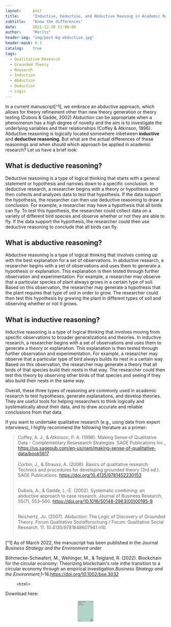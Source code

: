 ```yaml
---
layout:     post
title:      "Inductive, Deductive, and Abductive Reasong in Academic Research " 
subtitle:   "Know the differences"
date:       2021-12-30 11:00:00
author:     "Moritz"
header-img: "img/post-bg-abductive.jpg"
header-mask: 0.3
catalog:    true
tags:
  - Qualitative Research
  - Grounded Theory
  - Research
  - Induction 
  - Abduction
  - Deduction
  - Logic
---
```


In a current manuscript[^1], we embrace an abductive approach, which allows for theory refinement other than new theory generation or theory testing (Dubois & Gadde, 2002)
Abduction can be appropriate when a phenomenon has a high degree of novelty and the aim is to investigate the underlying variables and their relationships (Coffey & Atkinson, 1996).
Abductive reasoning is logically located somewhere inbetween **inductive** and **deductive reasoning**. 
But what are the actual differences of these reasonings and when should which approach be applied in academic research? Let us have a brief look:

## What is deductive reasoning?
Deductive reasoning is a type of logical thinking that starts with a general statement or hypothesis and narrows down to a specific conclusion. In deductive research, a researcher begins with a theory or hypothesis and then collects and analyzes data to test that hypothesis. If the data support the hypothesis, the researcher can then use deductive reasoning to draw a conclusion.
For example, a researcher may have a hypothesis that all birds can fly. To test this hypothesis, the researcher could collect data on a variety of different bird species and observe whether or not they are able to fly. If the data support the hypothesis, the researcher could then use deductive reasoning to conclude that all birds can fly.

## What is abductive reasoning?
Abductive reasoning is a type of logical thinking that involves coming up with the best explanation for a set of observations. In abductive research, a researcher begins with a set of observations and uses them to generate a hypothesis or explanation. This explanation is then tested through further observation and experimentation.
For example, a researcher may observe that a particular species of plant always grows in a certain type of soil. Based on this observation, the researcher may generate a hypothesis that the plant requires that type of soil in order to grow. The researcher could then test this hypothesis by growing the plant in different types of soil and observing whether or not it grows.

## What is inductive reasoning?
Inductive reasoning is a type of logical thinking that involves moving from specific observations to broader generalizations and theories. In inductive research, a researcher begins with a set of observations and uses them to generate a theory or explanation. This explanation is then tested through further observation and experimentation.
For example, a researcher may observe that a particular type of bird always builds its nest in a certain way. Based on this observation, the researcher may generate a theory that all birds of that species build their nests in that way. The researcher could then test this theory by observing other birds of that species and seeing if they also build their nests in the same way.

Overall, these three types of reasoning are commonly used in academic research to test hypotheses, generate explanations, and develop theories. They are useful tools for helping researchers to think logically and systematically about their data, and to draw accurate and reliable conclusions from that data.

If you want to undertake qualitative research (e.g., using data from expert interviews), I highly recommend the following literature as a primer:

<blockquote> 
  <p>

Coffey, A. J., & Atkinson, P. A. (1996). Making Sense of Qualitative Data - Complementary Resesearch Strategies. SAGE Publications Inc., https://us.sagepub.com/en-us/nam/making-sense-of-qualitative-data/book5617 <br>
  <br>
Corbin, J., & Strauss, A. (2008). Basics of qualitative research: Technics and procedures for developing grounded theory (3rd ed.). SAGE Publications. https://doi.org/10.4135/9781452230153 <br> <br>
  
Dubois, A., & Gadde, L.-E. (2002). Systematic combining: an abductive approach to case research. Journal of Business Research, 55(7), 553–560. https://doi.org/10.1016/S0148-2963(00)00195-8 <br> <br>
   
Reichertz, Jo. (2007). Abduction: The Logic of Discovery of Grounded Theory. Forum Qualitative Sozialforschung / Forum: Qualitative Social Research. 11. 10.4135/9781848607941.n10. <br> <br>
    </p>
  </blockquote> 



[^1] As of March 2022, the manuscript has been published in the Journal *Business Strategy and the Environment* under
 
Böhmecke-Schwafert,  M.,  Wehinger,  M.,  &  Teigland,  R.  (2022). Blockchain for the circular economy: Theorizing blockchain's role inthe transition to a circular economy through an empirical investigation.*Business Strategy and the Environment*,1–16.https://doi.org/10.1002/bse.3032
  
         <html>
Download here: <body>
  <div style="text-align: center;">
   <center>
      <a href="https://onlinelibrary.wiley.com/doi/full/10.1002/bse.3032"><img src="/img/in-post/bse.jpg" alt="Journal Cover" width="50"></a>
   </center>
